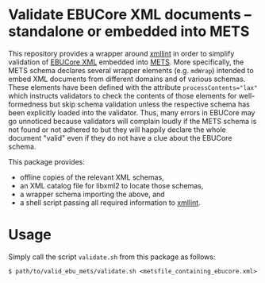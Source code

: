 # Validate EBUCore XML documents – standalone or embedded into METS

This repository provides a wrapper around [xmllint][] in order to
simplify validation of [EBUCore XML][EBUCore] embedded into [METS][].
More specifically, the METS schema declares several wrapper elements
(e.g. `mdWrap`) intended to embed XML documents from different domains
and of various schemas. These elements have been defined with the
attribute `processContents="lax"` which instructs validators to check
the contents of those elements for well-formedness but skip schema
validation unless the respective schema has been explicitly loaded
into the validator. Thus, many errors in EBUCore may go unnoticed
because validators will complain loudly if the METS schema is not
found or not adhered to but they will happily declare the whole
document "valid" even if they do not have a clue about the EBUCore
schema.

This package provides:
-   offline copies of the relevant XML schemas,
-   an XML catalog file for libxml2 to locate those schemas,
-   a wrapper schema importing the above, and
-   a shell script passing all required information to [xmllint][].

[xmllint]: https://gnome.pages.gitlab.gnome.org/libxml2/xmllint.html
[EBUCore]: https://tech.ebu.ch/metadata/ebucore
[METS]: https://www.loc.gov/standards/mets/mets-schemadocs.html

# Usage

Simply call the script `validate.sh` from this package as follows:

```console
$ path/to/valid_ebu_mets/validate.sh <metsfile_containing_ebucore.xml>
```
